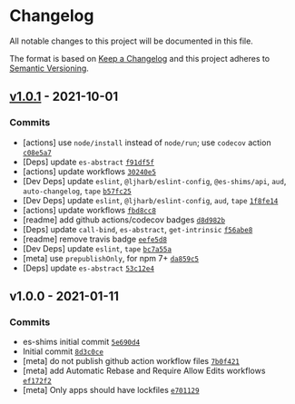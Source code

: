 # Changelog

All notable changes to this project will be documented in this file.

The format is based on [Keep a Changelog](https://keepachangelog.com/en/1.0.0/)
and this project adheres to [Semantic Versioning](https://semver.org/spec/v2.0.0.html).

## [v1.0.1](https://github.com/es-shims/Array.prototype.copyWithin/compare/v1.0.0...v1.0.1) - 2021-10-01

### Commits

- [actions] use `node/install` instead of `node/run`; use `codecov` action [`c08e5a7`](https://github.com/es-shims/Array.prototype.copyWithin/commit/c08e5a7ccb1fefebbf10b70bf489608baa5d6134)
- [Deps] update `es-abstract` [`f91df5f`](https://github.com/es-shims/Array.prototype.copyWithin/commit/f91df5f9310bcc8310ae600f8fc8e8b0249ac4f2)
- [actions] update workflows [`30240e5`](https://github.com/es-shims/Array.prototype.copyWithin/commit/30240e5a4824d173655f921946178c34b0867a2c)
- [Dev Deps] update `eslint`, `@ljharb/eslint-config`, `@es-shims/api`, `aud`, `auto-changelog`, `tape` [`b57fc25`](https://github.com/es-shims/Array.prototype.copyWithin/commit/b57fc2510ebafc80c6483a0c5132920e277869bf)
- [Dev Deps] update `eslint`, `@ljharb/eslint-config`, `aud`, `tape` [`1f8fe14`](https://github.com/es-shims/Array.prototype.copyWithin/commit/1f8fe14aaac760e0064e462ea355898f6810499f)
- [actions] update workflows [`fbd8cc8`](https://github.com/es-shims/Array.prototype.copyWithin/commit/fbd8cc80b9004cc7e4adaddf911a33f70b260019)
- [readme] add github actions/codecov badges [`d8d982b`](https://github.com/es-shims/Array.prototype.copyWithin/commit/d8d982b83132483b3117ad956f357706b442c907)
- [Deps] update `call-bind`, `es-abstract`, `get-intrinsic` [`f56abe8`](https://github.com/es-shims/Array.prototype.copyWithin/commit/f56abe8f2be2399bdff56a14d9ab775a9c9d6093)
- [readme] remove travis badge [`eefe5d8`](https://github.com/es-shims/Array.prototype.copyWithin/commit/eefe5d8a7a2e65d8a213a4c3378e69e480d40816)
- [Dev Deps] update `eslint`, `tape` [`bc7a55a`](https://github.com/es-shims/Array.prototype.copyWithin/commit/bc7a55a6828e7bf269b18614fd9420f5a42aa1aa)
- [meta] use `prepublishOnly`, for npm 7+ [`da859c5`](https://github.com/es-shims/Array.prototype.copyWithin/commit/da859c5cb2ee999daf73c9a3d8d7aa3ea120a152)
- [Deps] update `es-abstract` [`53c12e4`](https://github.com/es-shims/Array.prototype.copyWithin/commit/53c12e4bcfd888365deae84b4c1fad78e833a9d0)

## v1.0.0 - 2021-01-11

### Commits

- es-shims initial commit [`5e690d4`](https://github.com/es-shims/Array.prototype.copyWithin/commit/5e690d481d6d36696ed87a9a303f1d5acee0265d)
- Initial commit [`8d3c0ce`](https://github.com/es-shims/Array.prototype.copyWithin/commit/8d3c0ce229b029daf93bb85e1ad7091002e1c1a3)
- [meta] do not publish github action workflow files [`7b0f421`](https://github.com/es-shims/Array.prototype.copyWithin/commit/7b0f421d0846550bc03f77793d8defdd03a0970b)
- [meta] add Automatic Rebase and Require Allow Edits workflows [`ef172f2`](https://github.com/es-shims/Array.prototype.copyWithin/commit/ef172f2079a4e3fe6816eff7ebd054d7cb443190)
- [meta] Only apps should have lockfiles [`e701129`](https://github.com/es-shims/Array.prototype.copyWithin/commit/e7011290de832c301e951adc81b11e0fe283ac75)
